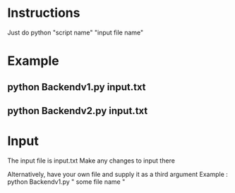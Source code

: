 Instructions
=============================================
Just do python "script name" "input file name"

Example
=============================================
python Backendv1.py input.txt
--------------------------------------------
python Backendv2.py input.txt
-------------------------------------------
Input
=============================================
The input file is input.txt
Make any changes to input there

Alternatively, have your own file and supply it as a third argument 
Example : python Backendv1.py " some file name "
